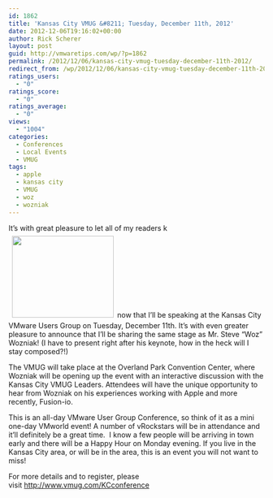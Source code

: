 ```yaml
---
id: 1862
title: 'Kansas City VMUG &#8211; Tuesday, December 11th, 2012'
date: 2012-12-06T19:16:02+00:00
author: Rick Scherer
layout: post
guid: http://vmwaretips.com/wp/?p=1862
permalink: /2012/12/06/kansas-city-vmug-tuesday-december-11th-2012/
redirect_from: /wp/2012/12/06/kansas-city-vmug-tuesday-december-11th-2012/
ratings_users:
  - "0"
ratings_score:
  - "0"
ratings_average:
  - "0"
views:
  - "1004"
categories:
  - Conferences
  - Local Events
  - VMUG
tags:
  - apple
  - kansas city
  - VMUG
  - woz
  - wozniak
---
```

It&#8217;s with great pleasure to let all of my readers k<img class="alignright" style="border: 0px; margin: 7px;" title="Wozniak" src="http://kcvmug.com/storage/post-collateral/woz.jpg?__SQUARESPACE_CACHEVERSION=1354310737595" alt="" width="200" height="161" />now that I&#8217;ll be speaking at the Kansas City VMware Users Group on Tuesday, December 11th. It&#8217;s with even greater pleasure to announce that I&#8217;ll be sharing the same stage as Mr. Steve &#8220;Woz&#8221; Wozniak! (I have to present right after his keynote, how in the heck will I stay composed?!)

The VMUG will take place at the Overland Park Convention Center, where Wozniak will be opening up the event with an interactive discussion with the Kansas City VMUG Leaders. Attendees will have the unique opportunity to hear from Wozniak on his experiences working with Apple and more recently, Fusion-io.

This is an all-day VMware User Group Conference, so think of it as a mini one-day VMworld event! A number of vRockstars will be in attendance and it&#8217;ll definitely be a great time.  I know a few people will be arriving in town early and there will be a Happy Hour on Monday evening. If you live in the Kansas City area, or will be in the area, this is an event you will not want to miss!

For more details and to register, please visit <a href="http://www.vmug.com/KCconference" target="_blank">http://www.vmug.com/KCconference</a>